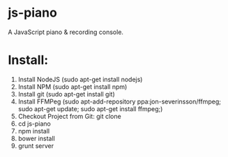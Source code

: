 js-piano
=====

A JavaScript piano & recording console.


# Install:
1. Install NodeJS (sudo apt-get install nodejs)
2. Install NPM (sudo apt-get install npm)
3. Install git (sudo apt-get install git)
3. Install FFMPeg (sudo apt-add-repository ppa:jon-severinsson/ffmpeg; sudo apt-get update; sudo apt-get install ffmpeg;)
4. Checkout Project from Git:  git clone <this repo>
5. cd js-piano
6. npm install
7. bower install
8. grunt server
